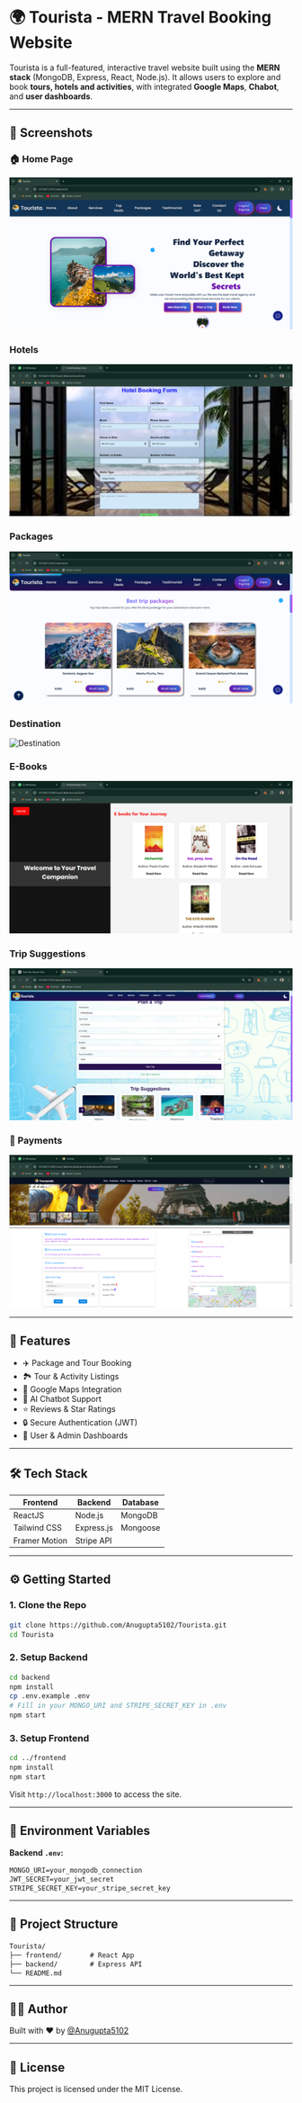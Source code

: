 # 🌍 Tourista - MERN Travel Booking Website

Tourista is a full-featured, interactive travel website built using the **MERN stack** (MongoDB, Express, React, Node.js). It allows users to explore and book **tours, hotels and activities**, with integrated **Google Maps**, **Chabot**, and **user dashboards**.

---

## 📸 Screenshots

### 🏠 Home Page
![Home](./Screenshots/home.png)

###  Hotels
![Hotels](./Screenshots/hotelBooking.png)

###  Packages
![Package](./Screenshots/packages.png)

###  Destination 
![Destination](./Screenshots/destinitions.png)

###  E-Books
![EBooks](./Screenshots/ebooks.png)

###  Trip Suggestions 
![Trip](./Screenshots/trip.png)

### 📅 Payments
![Payment](./Screenshots/checkout.png)

---

## 🚀 Features

- ✈️ Package and Tour Booking
- 🏞️ Tour & Activity Listings
- 📍 Google Maps Integration
- 🧠 AI Chatbot Support
- ⭐ Reviews & Star Ratings
- 🔒 Secure Authentication (JWT)
- 🧾 User & Admin Dashboards

---

## 🛠 Tech Stack

| Frontend       | Backend        | Database |
|----------------|----------------|----------|
| ReactJS        | Node.js        | MongoDB  |
| Tailwind CSS   | Express.js     | Mongoose |
| Framer Motion  | Stripe API     |          |

---

## ⚙️ Getting Started

### 1. Clone the Repo

```bash
git clone https://github.com/Anugupta5102/Tourista.git
cd Tourista
```

### 2. Setup Backend

```bash
cd backend
npm install
cp .env.example .env
# Fill in your MONGO_URI and STRIPE_SECRET_KEY in .env
npm start
```

### 3. Setup Frontend

```bash
cd ../frontend
npm install
npm start
```

Visit `http://localhost:3000` to access the site.

---

## 🔐 Environment Variables

**Backend `.env`:**
```env
MONGO_URI=your_mongodb_connection
JWT_SECRET=your_jwt_secret
STRIPE_SECRET_KEY=your_stripe_secret_key
```

---

## 📂 Project Structure

```
Tourista/
├── frontend/       # React App
├── backend/        # Express API
└── README.md
```

---

## 👨‍💻 Author

Built with ❤️ by [@Anugupta5102](https://github.com/Anugupta5102)

---

## 📄 License

This project is licensed under the MIT License.
